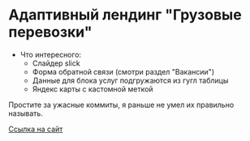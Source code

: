 # Адаптивный лендинг "Грузовые перевозки"

* Что интересного:
  * Cлайдер slick
  * Форма обратной связи (смотри раздел "Вакансии")
  * Данные для блока услуг подгружаются из гугл таблицы
  * Яндекс карты с кастомной меткой

Простите за ужасные коммиты, я раньше не умел их правильно называть.

<a href="https://eremeow.ru/projects/freight_transportation/index.html">Ссылка на сайт</a>
